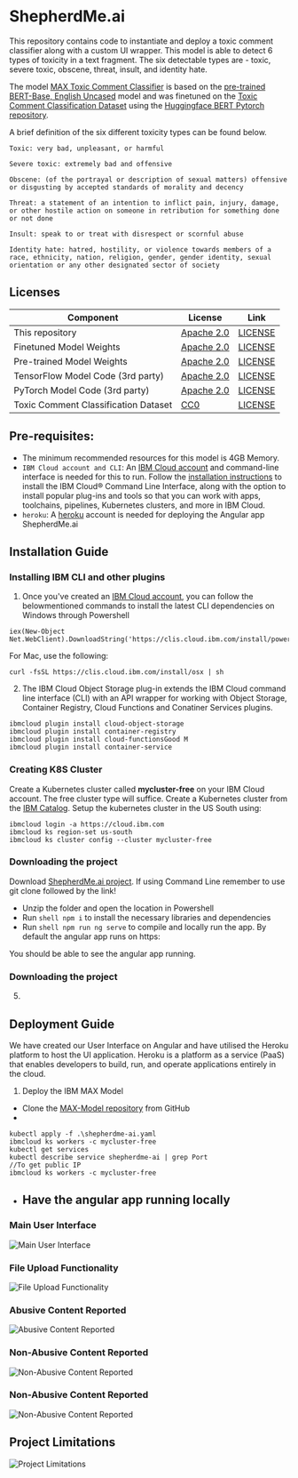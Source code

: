 # ShepherdMe.ai

This repository contains code to instantiate and deploy a toxic comment classifier along with a custom UI wrapper. This model is able to detect 6 types of toxicity in a text fragment. The six detectable types are - toxic, severe toxic, obscene, threat, insult, and identity hate.

The model [MAX Toxic Comment Classifier](https://github.com/IBM/MAX-Toxic-Comment-Classifier/) is based on the [pre-trained BERT-Base, English Uncased](https://github.com/google-research/bert/blob/master/README.md) model and was finetuned on the [Toxic Comment Classification Dataset](https://www.kaggle.com/c/jigsaw-toxic-comment-classification-challenge/data) using the [Huggingface BERT Pytorch repository](https://github.com/huggingface/pytorch-pretrained-BERT).

A brief definition of the six different toxicity types can be found below.

```
Toxic: very bad, unpleasant, or harmful

Severe toxic: extremely bad and offensive

Obscene: (of the portrayal or description of sexual matters) offensive or disgusting by accepted standards of morality and decency

Threat: a statement of an intention to inflict pain, injury, damage, or other hostile action on someone in retribution for something done or not done

Insult: speak to or treat with disrespect or scornful abuse

Identity hate: hatred, hostility, or violence towards members of a race, ethnicity, nation, religion, gender, gender identity, sexual orientation or any other designated sector of society
```

## Licenses
| Component | License | Link  |
| ------------- | --------  | -------- |
| This repository | [Apache 2.0](https://www.apache.org/licenses/LICENSE-2.0) | [LICENSE](https://github.com/IBM/MAX-Toxic-Comment-Classifier/blob/master/LICENSE) |
| Finetuned Model Weights | [Apache 2.0](https://www.apache.org/licenses/LICENSE-2.0) | [LICENSE](https://github.com/IBM/MAX-Toxic-Comment-Classifier/blob/master/LICENSE) |
| Pre-trained Model Weights | [Apache 2.0](https://www.apache.org/licenses/LICENSE-2.0) | [LICENSE](https://github.com/google-research/bert/blob/master/LICENSE) |
| TensorFlow Model Code (3rd party) | [Apache 2.0](https://www.apache.org/licenses/LICENSE-2.0) | [LICENSE](https://github.com/google-research/bert/blob/master/LICENSE) |
| PyTorch Model Code (3rd party) | [Apache 2.0](https://www.apache.org/licenses/LICENSE-2.0) | [LICENSE](https://github.com/huggingface/pytorch-pretrained-BERT/blob/master/LICENSE) |
| Toxic Comment Classification Dataset | [CC0](https://creativecommons.org/share-your-work/public-domain/cc0/) | [LICENSE](https://www.kaggle.com/c/jigsaw-toxic-comment-classification-challenge/data) |

## Pre-requisites:
* The minimum recommended resources for this model is 4GB Memory.
* `IBM Cloud account and CLI`: An [IBM Cloud account](http://ibm.biz/max-contents) and command-line interface is needed for this to run. Follow the [installation instructions](https://cloud.ibm.com/docs/cli?topic=cli-getting-started) to install the IBM Cloud® Command Line Interface, along with the option to install popular plug-ins and tools so that you can work with apps, toolchains, pipelines, Kubernetes clusters, and more in IBM Cloud.
* `heroku`: A [heroku](https://www.heroku.com/) account is needed for deploying the Angular app ShepherdMe.ai

## Installation Guide

### Installing IBM CLI and other plugins

1. Once you've created an [IBM Cloud account](http://ibm.biz/max-contents), you can follow the belowmentioned commands to install the latest CLI dependencies on Windows through Powershell

```shell
iex(New-Object Net.WebClient).DownloadString('https://clis.cloud.ibm.com/install/powershell')
```

For Mac, use the following:
```shell
curl -fsSL https://clis.cloud.ibm.com/install/osx | sh
```

2. The IBM Cloud Object Storage plug-in extends the IBM Cloud command line interface (CLI) with an API wrapper for working with Object Storage, Container Registry, Cloud Functions and Conatiner Services plugins.

```shell
ibmcloud plugin install cloud-object-storage
ibmcloud plugin install container-registry
ibmcloud plugin install cloud-functionsGood M
ibmcloud plugin install container-service
```

### Creating K8S Cluster

Create a Kubernetes cluster called **mycluster-free** on your IBM Cloud account. The free cluster type will suffice. Create a Kubernetes cluster from the [IBM Catalog](https://cloud.ibm.com/kubernetes/catalog/about). Setup the kubernetes cluster in the US South using:

```shell
ibmcloud login -a https://cloud.ibm.com
ibmcloud ks region-set us-south
ibmcloud ks cluster config --cluster mycluster-free
```
### Downloading the project
Download [ShepherdMe.ai project](https://github.com/AllaPranathi/Shepherdme.ai.git). If using Command Line remember to use git clone followed by the link!
  - Unzip the folder and open the location in Powershell
  - Run ```shell npm i``` to install the necessary libraries and dependencies
  - Run ```shell npm run ng serve``` to compile and locally run the app. By default the angular app runs on https:

You should be able to see the angular app running. 

### Downloading the project
5.

## Deployment Guide

We have created our User Interface on Angular and have utilised the Heroku platform to host the UI application. Heroku is a platform as a service (PaaS) that enables developers to build, run, and operate applications entirely in the cloud. 

1.  Deploy the IBM MAX Model
  -  Clone the [MAX-Model repository](https://github.com/IBM/MAX-Toxic-Comment-Classifier/) from GitHub
  -  

```shell
kubectl apply -f .\shepherdme-ai.yaml
ibmcloud ks workers -c mycluster-free
kubectl get services
kubectl describe service shepherdme-ai | grep Port
//To get public IP
ibmcloud ks workers -c mycluster-free
```

- Have the angular app running locally
  - 
### Main User Interface
![Main User Interface](https://github.com/AllaPranathi/Shepherdme.ai/blob/main/screenshots/main-ui.PNG "Main User Interface")
### File Upload Functionality
![File Upload Functionality](https://github.com/AllaPranathi/Shepherdme.ai/blob/main/screenshots/file-upload.PNG "File Upload Functionality")
### Abusive Content Reported
![Abusive Content Reported](https://github.com/AllaPranathi/Shepherdme.ai/blob/main/screenshots/abusive-content.PNG "Abusive Content Reported")
### Non-Abusive Content Reported
![Non-Abusive Content Reported](https://github.com/AllaPranathi/Shepherdme.ai/blob/main/screenshots/file-upload.PNG "Non-Abusive Content Reported")
### Non-Abusive Content Reported
![Non-Abusive Content Reported](https://github.com/AllaPranathi/Shepherdme.ai/blob/main/screenshots/file-upload.PNG "Non-Abusive Content Reported")

## Project Limitations
![Project Limitations](https://github.com/AllaPranathi/Shepherdme.ai/blob/main/screenshots/limitations.PNG "Project Limitations")
